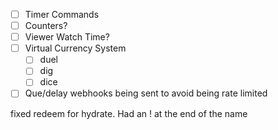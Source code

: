 * [ ] Timer Commands
* [ ] Counters?
* [ ] Viewer Watch Time?
* [ ] Virtual Currency System
  * [ ] duel
  * [ ] dig
  * [ ] dice
* [ ] Que/delay webhooks being sent to avoid being rate limited

fixed redeem for hydrate. Had an ! at the end of the name